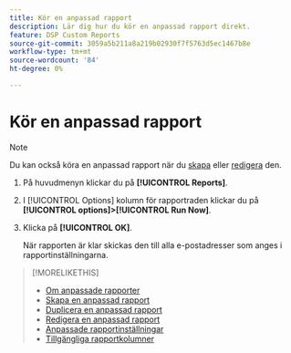 ```yaml
---
title: Kör en anpassad rapport
description: Lär dig hur du kör en anpassad rapport direkt.
feature: DSP Custom Reports
source-git-commit: 3059a5b211a8a219b02930f7f5763d5ec1467b8e
workflow-type: tm+mt
source-wordcount: '84'
ht-degree: 0%

---
```


# Kör en anpassad rapport

>[!NOTE]
>
>Du kan också köra en anpassad rapport när du [skapa](report-create.md) eller [redigera](report-edit.md) den.

1. På huvudmenyn klickar du på **[!UICONTROL Reports]**.

1. I [!UICONTROL Options] kolumn för rapportraden klickar du på **[!UICONTROL options]>[!UICONTROL Run Now]**.

1. Klicka på **[!UICONTROL OK]**.

   När rapporten är klar skickas den till alla e-postadresser som anges i rapportinställningarna.

>[!MORELIKETHIS]
>
>* [Om anpassade rapporter](/help/dsp/reports/report-about.md)
>* [Skapa en anpassad rapport](/help/dsp/reports/report-create.md)
>* [Duplicera en anpassad rapport](/help/dsp/reports/report-copy.md)
>* [Redigera en anpassad rapport](/help/dsp/reports/report-edit.md)
>* [Anpassade rapportinställningar](/help/dsp/reports/report-settings.md)
>* [Tillgängliga rapportkolumner](/help/dsp/reports/report-columns.md)

